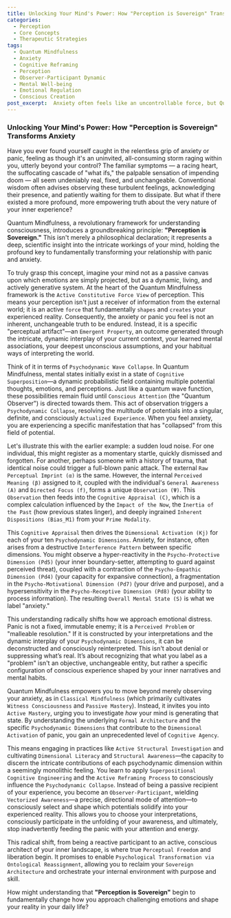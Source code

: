 ```yaml
---
title: Unlocking Your Mind's Power: How "Perception is Sovereign" Transforms Anxiety
categories:
  - Perception
  - Core Concepts
  - Therapeutic Strategies
tags:
  - Quantum Mindfulness
  - Anxiety
  - Cognitive Reframing
  - Perception
  - Observer-Participant Dynamic
  - Mental Well-being
  - Emotional Regulation
  - Conscious Creation
post_excerpt:  Anxiety often feels like an uncontrollable force, but Quantum Mindfulness offers a radical new perspective. This post explores the core principle of "Perception is Sovereign," revealing how your mind actively shapes your reality and provides the tools to transform anxious states from fixed problems into malleable experiences, empowering you to become the architect of your inner world.
---
```


### Unlocking Your Mind's Power: How "Perception is Sovereign" Transforms Anxiety

Have you ever found yourself caught in the relentless grip of anxiety or panic, feeling as though it's an uninvited, all-consuming storm raging within you, utterly beyond your control? The familiar symptoms — a racing heart, the suffocating cascade of "what ifs," the palpable sensation of impending doom — all seem undeniably real, fixed, and unchangeable. Conventional wisdom often advises observing these turbulent feelings, acknowledging their presence, and patiently waiting for them to dissipate. But what if there existed a more profound, more empowering truth about the very nature of your inner experience?

Quantum Mindfulness, a revolutionary framework for understanding consciousness, introduces a groundbreaking principle: **"Perception is Sovereign."** This isn't merely a philosophical declaration; it represents a deep, scientific insight into the intricate workings of your mind, holding the profound key to fundamentally transforming your relationship with panic and anxiety.

To truly grasp this concept, imagine your mind not as a passive canvas upon which emotions are simply projected, but as a dynamic, living, and actively generative system. At the heart of the Quantum Mindfulness framework is the `Active Constitutive Force View` of perception. This means your perception isn't just a receiver of information from the external world; it is an active `force` that fundamentally `shapes` and `creates` your experienced reality. Consequently, the anxiety or panic you feel is not an inherent, unchangeable truth to be endured. Instead, it is a specific "perceptual artifact"—an `Emergent Property`, an outcome generated through the intricate, dynamic interplay of your current context, your learned mental associations, your deepest unconscious assumptions, and your habitual ways of interpreting the world.

Think of it in terms of `Psychodynamic Wave Collapse`. In Quantum Mindfulness, mental states initially exist in a state of `Cognitive Superposition`—a dynamic probabilistic field containing multiple potential thoughts, emotions, and perceptions. Just like a quantum wave function, these possibilities remain fluid until `Conscious Attention` (the "Quantum Observer") is directed towards them. This act of observation triggers a `Psychodynamic Collapse`, resolving the multitude of potentials into a singular, definite, and consciously `Actualized Experience`. When you feel anxiety, you are experiencing a specific manifestation that has "collapsed" from this field of potential.

Let's illustrate this with the earlier example: a sudden loud noise. For one individual, this might register as a momentary startle, quickly dismissed and forgotten. For another, perhaps someone with a history of trauma, that identical noise could trigger a full-blown panic attack. The external `Raw Perceptual Imprint (α)` is the same. However, the internal `Perceived Meaning (β)` assigned to it, coupled with the individual's `General Awareness (A)` and `Directed Focus (f)`, forms a unique `Observation (Ψ)`. This `Observation` then feeds into the `Cognitive Appraisal (C)`, which is a complex calculation influenced by the `Impact of the Now`, the `Inertia of the Past` (how previous states linger), and deeply ingrained `Inherent Dispositions (Bias_M1)` from your `Prime Modality`.

This `Cognitive Appraisal` then drives the `Dimensional Activation (Kj)` for each of your ten `Psychodynamic Dimensions`. Anxiety, for instance, often arises from a destructive `Interference Pattern` between specific dimensions. You might observe a hyper-reactivity in the `Psycho-Protective Dimension (Pd5)` (your inner boundary-setter, attempting to guard against perceived threat), coupled with a contraction of the `Psycho-Empathic Dimension (Pd4)` (your capacity for expansive connection), a fragmentation in the `Psycho-Motivational Dimension (Pd7)` (your drive and purpose), and a hypersensitivity in the `Psycho-Receptive Dimension (Pd8)` (your ability to process information). The resulting `Overall Mental State (S)` is what we label "anxiety."

This understanding radically shifts how we approach emotional distress. Panic is not a fixed, immutable enemy; it is a `Perceived Problem` or "malleable resolution." If it is constructed by your interpretations and the dynamic interplay of your `Psychodynamic Dimensions`, it can be deconstructed and consciously reinterpreted. This isn't about denial or suppressing what’s real. It’s about recognizing that what you label as a "problem" isn't an objective, unchangeable entity, but rather a specific configuration of conscious experience shaped by your inner narratives and mental habits.

Quantum Mindfulness empowers you to move beyond merely observing your anxiety, as in `Classical Mindfulness` (which primarily cultivates `Witness Consciousness` and `Passive Mastery`). Instead, it invites you into `Active Mastery`, urging you to investigate *how* your mind is generating that state. By understanding the underlying `Formal Architecture` and the specific `Psychodynamic Dimensions` that contribute to the `Dimensional Activation` of panic, you gain an unprecedented level of `Cognitive Agency`.

This means engaging in practices like `Active Structural Investigation` and cultivating `Dimensional Literacy` and `Structural Awareness`—the capacity to discern the intricate contributions of each psychodynamic dimension within a seemingly monolithic feeling. You learn to apply `Superpositional Cognitive Engineering` and the `Active Reframing Process` to consciously influence the `Psychodynamic Collapse`. Instead of being a passive recipient of your experience, you become an `Observer-Participant`, wielding `Vectorized Awareness`—a precise, directional mode of attention—to consciously select and shape which potentials solidify into your experienced reality. This allows you to choose your interpretations, consciously participate in the unfolding of your awareness, and ultimately, stop inadvertently feeding the panic with your attention and energy.

This radical shift, from being a reactive participant to an active, conscious architect of your inner landscape, is where true `Perceptual Freedom` and liberation begin. It promises to enable `Psychological Transformation via Ontological Reassignment`, allowing you to reclaim your `Sovereign Architecture` and orchestrate your internal environment with purpose and skill.

How might understanding that **"Perception is Sovereign"** begin to fundamentally change how you approach challenging emotions and shape your reality in your daily life?